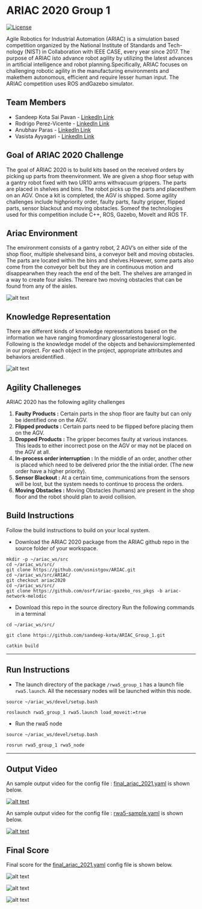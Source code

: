 # ARIAC 2020 Group 1
[![License](https://img.shields.io/badge/License-BSD%203--Clause-blue.svg)](https://opensource.org/licenses/BSD-3-Clause)

Agile Robotics for Industrial Automation (ARIAC) is a simulation based competition organized by the National Institute of Standards and Tech-nology (NIST) in Collaboration with IEEE CASE, every year since 2017.  The purpose of ARIAC isto advance robot agility by utilizing the latest advances in artificial intelligence and robot planning.Specifically, ARIAC focuses on challenging robotic agility in the manufacturing environments and makethem autonomous, efficient and require lesser human input.  The ARIAC competition uses ROS andGazebo simulator.

## Team Members

- Sandeep Kota Sai Pavan - [LinkedIn Link](https://www.linkedin.com/in/skotasai/)
- Rodrigo Perez-Vicente - [LinkedIn Link](https://www.linkedin.com/in/rodrigodelazcano/)
- Anubhav Paras - [LinkedIn Link](https://www.linkedin.com/in/anubhavparas/)
- Vasista Ayyagari - [LinkedIn Link](https://www.linkedin.com/in/vasista-ayyagari-b559b8144/)

## Goal of ARIAC 2020 Challenge
The goal of ARIAC 2020 is to build kits based on the received orders by picking up parts from theenvironment.  We are given a shop floor setup with a gantry robot fixed with two UR10 arms withvacuum grippers.  The parts are placed in shelves and bins.  The robot picks up the parts and placesthem on an AGV. Once a kit is completed, the AGV is shipped.  Some agility challenges include highpriority order, faulty parts, faulty gripper, flipped parts, sensor blackout and moving obstacles.  Someof the technologies used for this competition include C++, ROS, Gazebo, MoveIt and ROS TF.

## Ariac Environment

The environment consists of a gantry robot, 2 AGV’s on either side of the shop floor, multiple shelvesand bins, a conveyor belt and moving obstacles.  The parts are located within the bins and shelves.However, some parts also come from the conveyor belt but they are in continuous motion and disappearwhen they reach the end of the belt.  The shelves are arranged in a way to create four aisles.  Thereare two moving obstacles that can be found from any of the aisles.

 ![alt text](./rwa5_group_1/docs/readme_images/IntroARIAC.png?raw=true "ARIAC Environment")

## Knowledge Representation
There are different kinds of knowledge representations based on the information we have ranging fromordinary glossariestogeneral logic.  Following is the knowledge model of the objects and behaviorsimplemented in our project.  For each object in the project, appropriate attributes and behaviors areidentified.

 ![alt text](./rwa5_group_1/docs/readme_images/knowledge_representation.PNG?raw=true "Knowledge Representation")

## Agility Challeneges

ARIAC 2020 has the following agility challenges
1)  <b> Faulty Products :</b> Certain parts in the shop floor are faulty but can only be identified one on the AGV.
2) <b> Flipped products :</b> Certain parts need to be flipped before placing them on the AGV.
3) <b> Dropped Products :</b>  The gripper becomes faulty at various instances. This leads to either incorrect pose on the AGV or  may not be placed on the AGV at all.
4) <b> In-process order interruption :</b> In the middle of an order, another other is placed which need to  be delivered prior the the initial order. (The new order have a higher priority).
5) <b> Sensor Blackout :</b> At a certain time, communications from the sensors will be lost, but the system needs to continue to process the orders.
6) <b> Moving Obstacles :</b> Moving Obstacles (humans) are present in the shop floor and the robot should plan to avoid collision.


## Build Instructions
Follow the build instructions to build on your local system. 
- Download the ARIAC 2020 package from the ARIAC github repo in the source folder of your workspace.
```
mkdir -p ~/ariac_ws/src
cd ~/ariac_ws/src/
git clone https://github.com/usnistgov/ARIAC.git
cd ~/ariac_ws/src/ARIAC/
git checkout ariac2020
cd ~/ariac_ws/src/
git clone https://github.com/osrf/ariac-gazebo_ros_pkgs -b ariac-network-melodic
```

- Download this repo in the source directory
Run the following commands in a terminal

```
cd ~/ariac_ws/src/

git clone https://github.com/sandeep-kota/ARIAC_Group_1.git

catkin build
```

---
## Run Instructions
 - The launch directory of the package `/rwa5_group_1` has a launch file `rwa5.launch`. All the necessary nodes will be launched within this node.

 ```
source ~/ariac_ws/devel/setup.bash

roslaunch rwa5_group_1 rwa5.launch load_moveit:=true
 ```

 - Run the rwa5 node 
 ```
source ~/ariac_ws/devel/setup.bash

rosrun rwa5_group_1 rwa5_node
 ``` 


---
 ## Output Video

An sample output video for the config file : [final_ariac_2021.yaml](./rwa5_group_1/config/final_ariac_2021.yaml) is shown below.

 [![alt text](./rwa5_group_1/docs/output_score/video_thumbnail.PNG?raw=true "Final Output Video")](https://www.youtube.com/watch?v=VHgZroqvAyw&ab_channel=RodrigoPerez)

An sample output video for the config file : [rwa5-sample.yaml](./rwa5_group_1/config/rwa5-sample.yaml) is shown below.

 [![alt text](./rwa5_group_1/docs/output_score/video_thumbnail.PNG?raw=true "Final Output Video")](https://www.youtube.com/watch?v=VHgZroqvAyw&ab_channel=RodrigoPerez)

## Final Score
Final score for the [final_ariac_2021.yaml](./rwa5_group_1/config/final_ariac_2021.yaml) config file is shown below.

 ![alt text](./rwa5_group_1/docs/output_score/final_score1.png?raw=true "Final Score")

  ![alt text](./rwa5_group_1/docs/output_score/final_score2.png?raw=true "Final Score")

   ![alt text](./rwa5_group_1/docs/output_score/final_score3.png?raw=true "Final Score")




